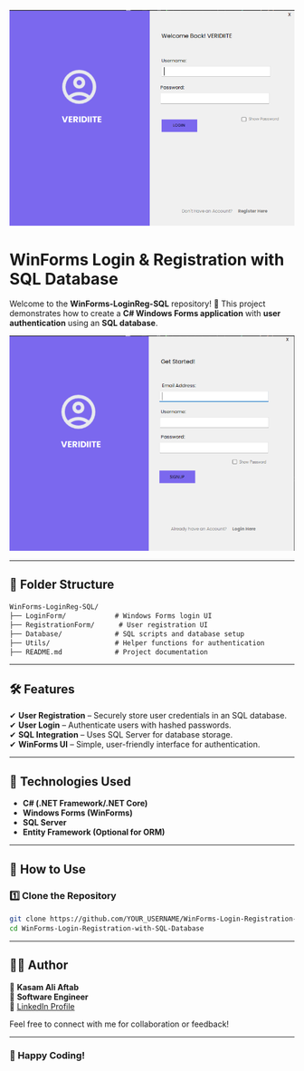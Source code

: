 ![Alt text](1.png)

# **WinForms Login & Registration with SQL Database**

Welcome to the **WinForms-LoginReg-SQL** repository! 🚀 This project demonstrates how to create a **C# Windows Forms application** with **user authentication** using an **SQL database**.

![Alt text](2.png)


---

## **📂 Folder Structure**  

```
WinForms-LoginReg-SQL/
├── LoginForm/            # Windows Forms login UI
├── RegistrationForm/      # User registration UI
├── Database/             # SQL scripts and database setup
├── Utils/                # Helper functions for authentication
├── README.md             # Project documentation
```

---

## **🛠 Features**  

✔ **User Registration** – Securely store user credentials in an SQL database.  
✔ **User Login** – Authenticate users with hashed passwords.  
✔ **SQL Integration** – Uses SQL Server for database storage.  
✔ **WinForms UI** – Simple, user-friendly interface for authentication.  

---

## **📌 Technologies Used**  

- **C# (.NET Framework/.NET Core)**  
- **Windows Forms (WinForms)**  
- **SQL Server**  
- **Entity Framework (Optional for ORM)**  

---

## **📖 How to Use**  

### **1️⃣ Clone the Repository**  

```bash
git clone https://github.com/YOUR_USERNAME/WinForms-Login-Registration-with-SQL-Database.git
cd WinForms-Login-Registration-with-SQL-Database
```
---

## **👨‍💻 Author**  

👤 **Kasam Ali Aftab**  
💼 **Software Engineer**  
📎 [LinkedIn Profile](#)  

Feel free to connect with me for collaboration or feedback!  

---

### 🚀 Happy Coding!  

